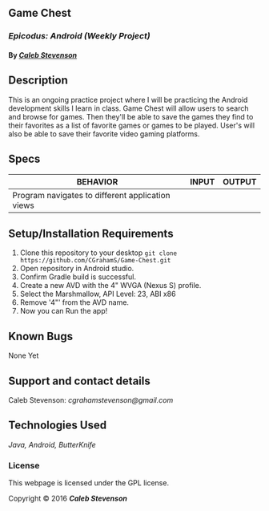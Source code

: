 ## Game Chest
### _Epicodus: Android (Weekly Project)_

#### By _[**Caleb Stevenson**](https://github.com/CGrahamS)_

## Description

This is an ongoing practice project where I will be practicing the Android development skills I learn in class.
Game Chest will allow users to search and browse for games. Then they'll be able to save the games they find to their favorites as a list of favorite games or games to be played. User's will also be able to save their favorite video gaming platforms.

## Specs

| BEHAVIOR                                         | INPUT    | OUTPUT   |
|--------------------------------------------------|----------|----------|
| Program navigates to different application views |          |          |

## Setup/Installation Requirements

1. Clone this repository to your desktop `git clone https://github.com/CGrahamS/Game-Chest.git`
2. Open repository in Android studio.
3. Confirm Gradle build is successful.
4. Create a new AVD with the 4" WVGA (Nexus S) profile.
5. Select the Marshmallow, API Level: 23, ABI x86
6. Remove '4"' from the AVD name.
7. Now you can Run the app!

## Known Bugs

None Yet

## Support and contact details

Caleb Stevenson: _cgrahamstevenson@gmail.com_

## Technologies Used

_Java,
Android,
ButterKnife_

### License

This webpage is licensed under the GPL license.

Copyright &copy; 2016 **_Caleb Stevenson_**
